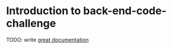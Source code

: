 # Introduction to back-end-code-challenge

TODO: write [great documentation](http://jacobian.org/writing/what-to-write/)

